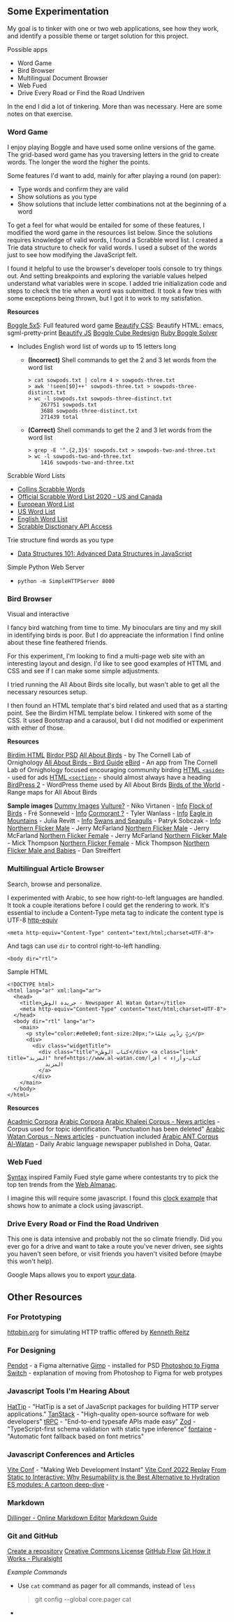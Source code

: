 ## Some Experimentation

My goal is to tinker with one or two web applications, see how they work, and identify a possible theme or target solution for this project.

Possible apps
* Word Game
* Bird Browser
* Multilingual Document Browser
* Web Fued
* Drive Every Road or Find the Road Undriven

In the end I did a lot of tinkering.  More than was necessary. Here are some notes on that exercise.

### Word Game

I enjoy playing Boggle and have used some online versions of the game. The grid-based word game has you traversing letters in the grid to create words. The longer the word the higher the points. 

Some features I'd want to add, mainly for after playing a round (on paper):
* Type words and confirm they are valid
* Show solutions as you type
* Show solutions that include letter combinations not at the beginning of a word

To get a feel for what would be entailed for some of these features, I modified the word game in the resources list below. Since the solutions requires knowledge of valid words, I found a Scrabble word list.  I created a Trie data structure to check for valid words. I used a subset of the words just to see how modifying the JavaScript felt.

I found it helpful to use the browser's developer tools console to try things out. And setting breakpoints and exploring the variable values helped understand what variables were in scope. I added trie initialization code and steps to check the trie when a word was submitted. It took a few tries with some exceptions being thrown, but I got it to work to my satisfation. 

**Resources**

[Boggle 5x5](https://www.puzzle-words.com/boggle-5x5/): Full featured word game
[Beautify CSS](https://www.cleancss.com/css-beautify/): Beautify HTML: emacs, sgml-pretty-print
[Beautify JS](https://beautifier.io/)
[Boggle Cube Redesign](http://www.bananagrammer.com/2013/10/the-boggle-cube-redesign-and-its-effect.html)
[Ruby Boggle Solver](https://github.com/cespare/boggle-solver)
* Includes English word list of words up to 15 letters long
  * **(Incorrect)** Shell commands to get the 2 and 3 let words from the word list

        > cat sowpods.txt | colrm 4 > sowpods-three.txt
        > awk '!seen[$0]++' sowpods-three.txt > sowpods-three-distinct.txt
        > wc -l sowpods.txt sowpods-three-distinct.txt
            267751 sowpods.txt
            3688 sowpods-three-distinct.txt
            271439 total

  * **(Correct)** Shell commands to get the 2 and 3 let words from the word list
  
        > grep -E '^.{2,3}$' sowpods.txt > sowpods-two-and-three.txt
        > wc -l sowpods-two-and-three.txt
            1416 sowpods-two-and-three.txt

Scrabble Word Lists
* [Collins Scrabble Words](https://en.wikipedia.org/wiki/Collins_Scrabble_Words)
* [Official Scrabble Word List 2020 - US and Canada](http://www.scrabbleplayers.org/w/NWL2020)
* [European Word List](https://www.wordgamedictionary.com/sowpods/download/sowpods.txt)
* [US Word List](http://www.wordgamedictionary.com/twl06/download/twl06.txt)
* [English Word List](http://www.wordgamedictionary.com/english-word-list/download/english.txt)
* [Scrabble Disctionary API Access](http://www.wordgamedictionary.com/api/)

Trie structure find words as you type 
* [Data Structures 101: Advanced Data Structures in JavaScript](https://www.educative.io/blog/data-structures-tutorial-advanced)

Simple Python Web Server
* `python -m SimpleHTTPServer 8000`

### Bird Browser

Visual and interactive

I fancy bird watching from time to time. My binoculars are tiny and my skill in identifying birds is poor. But I do appreaciate the information I find online about these fine feathered friends.

For this experiment, I'm looking to find a multi-page web site with an interesting layout and design. I'd like to see good examples of HTTML and CSS and see if I can make some simple adjustments.

I tried running the All About Birds site locally, but wasn't able to get all the necessary resources setup.

I then found an HTML template that's bird related and used that as a starting point. See the Birdim HTML template below. I tinkered with some of the CSS. It used Bootstrap and a carausol, but I did not modified or experiment with either of those.  


**Resources**

[Birdim HTML](https://html.design/download/birdim-bird-care-html-template/)
[Birdor PSD](https://html.design/download/birdor-bird-psd-template/)
[All About Birds](https://www.allaboutbirds.org/) - by The Cornell Lab of Ornighology
[All About Birds - Bird Guide](https://www.allaboutbirds.org/guide/)
[eBird](https://ebird.org/home) - An app from The Cornell Lab of Ornighology focused encouraging community birding
[HTML `<aside>`](https://developer.mozilla.org/en-US/docs/Web/HTML/Element/aside) - used for ads 
[HTML `<section>`](https://developer.mozilla.org/en-US/docs/Web/HTML/Element/section) - should almost always have a heading
[BirdPress 2](https://themesinfo.com/birdpress2-template-wordpress-cnpba) - WordPress theme used by All About Birds
[Birds of the World](https://birdsoftheworld.org/bow/home) - Range maps for All About Birds

**Sample images**
[Dummy Images](https://dummyimage.com/)
[Vulture?](https://i.picsum.photos/id/1024/1920/1280.jpg) - Niko Virtanen - [Info](https://picsum.photos/id/1024/info)
[Flock of Birds](https://i.picsum.photos/id/258/4608/3072.jpg) - Fré Sonneveld - [Info](https://picsum.photos/id/258/info)
[Cormorant ?](https://i.picsum.photos/id/50/4608/3072.jpg) - Tyler Wanlass - [Info](https://picsum.photos/id/50/info)
[Eagle in Mountains](https://i.picsum.photos/id/538/4096/2713.jpg) - Julia Revitt - [Info](https://picsum.photos/id/538/info)
[Swans and Seagulls](https://i.picsum.photos/id/611/1920/1280.jpg) - Patryk Sobczak - [Info](https://picsum.photos/id/611/info)
[Northern Flicker Male](https://flic.kr/p/AMDgv8) - Jerry McFarland
[Northern Flicker Male](https://flic.kr/p/zx7dAq) - Jerry McFarland
[Northern Flicker Female](https://flic.kr/p/NgHATh) - Jerry McFarland
[Northern Flicker Male](https://flic.kr/p/sc7PDo) - Mick Thompson
[Northern Flicker Female](https://flic.kr/p/GPeTPm) - Mick Thompson
[Northern Flicker Male and Babies](https://flic.kr/p/27vcut9) - Dan Streiffert

### Multilingual Article Browser

Search, browse and personalize. 

I experimented with Arabic, to see how right-to-left languages are handled. It took a couple iterations before I could get the rendering to work. It's essential to include a Content-Type meta tag to indicate the content type is UTF-8
[http-equiv](https://developer.mozilla.org/en-US/docs/Web/HTML/Element/meta#attr-http-equiv)

    <meta http-equiv="Content-Type" content="text/html;charset=UTF-8">

And tags can use `dir` to control right-to-left handling.

    <body dir="rtl">


Sample HTML

    <!DOCTYPE html>
    <html lang="ar" xml:lang="ar">
      <head>
        <title>جريدة الوطن - Newspaper Al Watan Qatar</title>
        <meta http-equiv="Content-Type" content="text/html;charset=UTF-8">
      </head>
      <body dir="rtl" lang="ar">
        <main>
          <p style="color:#e0e0e0;font-size:20px;">رَبٍّ زِدْنٍي عِلمًا</p>
          <div>
            <div class="widgetTitle">
              <div class="title">كتاب الوطن</div> <a class="link"                             title="المزيد" href=https://www.al-watan.com/كتاب-وأراء > أقرأ
                المزيد
              </a>
            </div>
        </main>
      </body>
    </html>

**Resources**

[Acadmic Corpora](https://www.clarin.eu/resource-families/corpora-academic-texts)
[Arabic Corpora](https://sourceforge.net/projects/arabiccorpus/)
[Arabic Khaleej Corpus - News articles](https://sites.google.com/site/mouradabbas9/corpora/text-corpora?authuser=0) - Corpus used for topic identification. "Punctuation has been deleted"
[Arabic Watan Corpus - News articles]() - punctuation included
[Arabic ANT Corpus](https://antcorpus.github.io)
[Al-Watan](https://www.al-watan.com/) - Daily Arabic language newspaper published in Doha, Qatar.

### Web Fued

[Syntax](https://syntax.fm/show/525/2022-css-trends-and-usage-web-almanac) inspired Family Fued style game where contestants try to pick the top ten trends from the [Web Almanac](https://almanac.httparchive.org/en/2022/).

I imagine this will require some javascript. I found this [clock example](https://codepen.io/jasonleewilson/pen/gPrxwX) that shows how to animate a clock using javascript.

### Drive Every Road or Find the Road Undriven

This one is data intensive and probably not the so climate friendly. Did you ever go for a drive and want to take a route you've never driven, see sights you haven't seen before, or visit friends you haven't visited before (maybe this won't help).

Google Maps allows you to export [your data](https://myaccount.google.com/yourdata/maps).


## Other Resources


### For Prototyping

[httpbin.org](http://httpbin.org/) for simulating HTTP traffic offered by [Kenneth Reitz](https://kennethreitz.org/)

### For Designing

[Pendot](https://pendot.app) - a Figma alternative
[Gimp](https://www.gimp.org/) - installed for PSD
[Photoshop to Figma Switch](https://okbinteractive.studio/en/insights/this-is-why-we-switched-from-photoshop-to-figma-to-make-our-web-prototypes) - explanation of moving from Photoshop to Figma for web protypes

### Javascript Tools I'm Hearing About
[HatTip](https://github.com/hattipjs/hattip) - "HatTip is a set of JavaScript packages for building HTTP server applications."
[TanStack](https://tanstack.com/) - "High-quality open-source software for web developers"
[tRPC](https://trpc.io/) - "End-to-end typesafe APIs made easy"
[Zod](https://github.com/colinhacks/zod) - "TypeScript-first schema validation with static type inference"
[fontaine](https://github.com/unjs/fontaine) - "Automatic font fallback based on font metrics"

### Javascript Conferences and Articles
[Vite Conf](https://viteconf.org/) - "Making Web Development Instant"
[Vite Conf 2022 Replay](https://viteconf.org/2022/replay)
[From Static to Interactive: Why Resumability is the Best Alternative to Hydration](https://www.builder.io/blog/from-static-to-interactive-why-resumability-is-the-best-alternative-to-hydration)
[ES modules: A cartoon deep-dive](https://hacks.mozilla.org/2018/03/es-modules-a-cartoon-deep-dive/) -

### Markdown
[Dillinger - Online Markdown Editor](https://dillinger.io/)
[Markdown Guide](https://www.markdownguide.org/)

### Git and GitHub
[Create a repository](https://docs.github.com/en/get-started/quickstart/create-a-repo)
[Creative Commons License](https://creativecommons.org/licenses/by-nc-sa/4.0/)
[GitHub Flow](https://docs.github.com/en/get-started/quickstart/github-flow)
[Git How it Works - Pluralsight](https://app.pluralsight.com/library/courses/how-git-works)

*Example Commands*

* Use `cat` command as pager for all commands, instead of `less`
    > git config --global core.pager cat
* 
